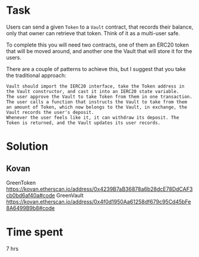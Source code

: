 # Task

Users can send a given `Token` to a `Vault` contract, that records their balance, only that owner can retrieve that token. Think of it as a multi-user safe.

To complete this you will need two contracts, one of them an ERC20 token that will be moved around, and another one the Vault that will store it for the users.

There are a couple of patterns to achieve this, but I suggest that you take the traditional approach:

    Vault should import the IERC20 interface, take the Token address in the Vault constructor, and cast it into an IERC20 state variable.
    The user approve the Vault to take Token from them in one transaction.
    The user calls a function that instructs the Vault to take from them an amount of Token, which now belongs to the Vault, in exchange, the Vault records the user's deposit.
    Whenever the user feels like it, it can withdraw its deposit. The Token is returned, and the Vault updates its user records.


# Solution
## Kovan
GreenToken https://kovan.etherscan.io/address/0x4239B7aB36878a6b28dcE78DdCAF3cb0bd6af40a#code
GreenVault https://kovan.etherscan.io/address/0x4f0d1950Aa61258df679c95Cd45bFe8A6499B9b8#code

# Time spent
7 hrs